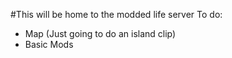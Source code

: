 #This will be home to the modded life server
To do:
* Map (Just going to do an island clip)
* Basic Mods
